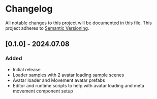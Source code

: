 # Changelog

All notable changes to this project will be documented in this file.
This project adheres to [Semantic Versioning](http://semver.org/).

## [0.1.0] - 2024.07.08

### Added

- Initial release
- Loader samples with 2 avatar loading sample scenes
- Avatar loader and Movement avatar prefabs
- Editor and runtime scripts to help with avatar loading and meta movement component setup